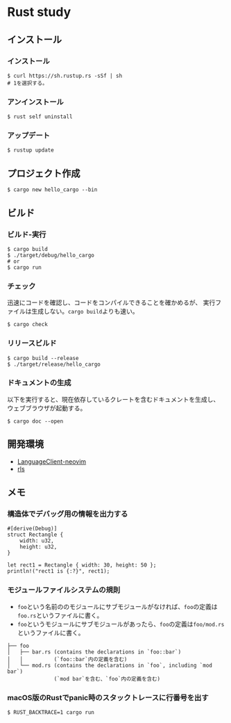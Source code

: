 # Rust study

## インストール
### インストール
```
$ curl https://sh.rustup.rs -sSf | sh
# 1を選択する。
```

### アンインストール
```
$ rust self uninstall
```

### アップデート
```
$ rustup update
```


## プロジェクト作成
```
$ cargo new hello_cargo --bin
```


## ビルド

### ビルド-実行
```
$ cargo build
$ ./target/debug/hello_cargo
# or
$ cargo run
```

### チェック
迅速にコードを確認し、コードをコンパイルできることを確かめるが、
実行ファイルは生成しない。`cargo build`よりも速い。
```
$ cargo check
```

### リリースビルド
```
$ cargo build --release
$ ./target/release/hello_cargo
```

### ドキュメントの生成
以下を実行すると、現在依存しているクレートを含むドキュメントを生成し、
ウェブブラウザが起動する。
```
$ cargo doc --open 
```


## 開発環境
* [LanguageClient-neovim](https://github.com/autozimu/LanguageClient-neovim)
* [rls](https://github.com/rust-lang/rls)


## メモ
### 構造体でデバッグ用の情報を出力する
```
#[derive(Debug)]
struct Rectangle {
    width: u32,
    height: u32,
}

let rect1 = Rectangle { width: 30, height: 50 };
println!("rect1 is {:?}", rect1);
```

### モジュールファイルシステムの規則
* `foo`という名前ののモジュールにサブモジュールがなければ、`foo`の定義は`foo.rs`というファイルに書く。
* `foo`というモジュールにサブモジュールがあったら、`foo`の定義は`foo/mod.rs`というファイルに書く。
```
├── foo
│   ├── bar.rs (contains the declarations in `foo::bar`)
│   │          (`foo::bar`内の定義を含む)
│   └── mod.rs (contains the declarations in `foo`, including `mod bar`)
               (`mod bar`を含む、`foo`内の定義を含む)
```

### macOS版のRustでpanic時のスタックトレースに行番号を出す
```
$ RUST_BACKTRACE=1 cargo run
```
